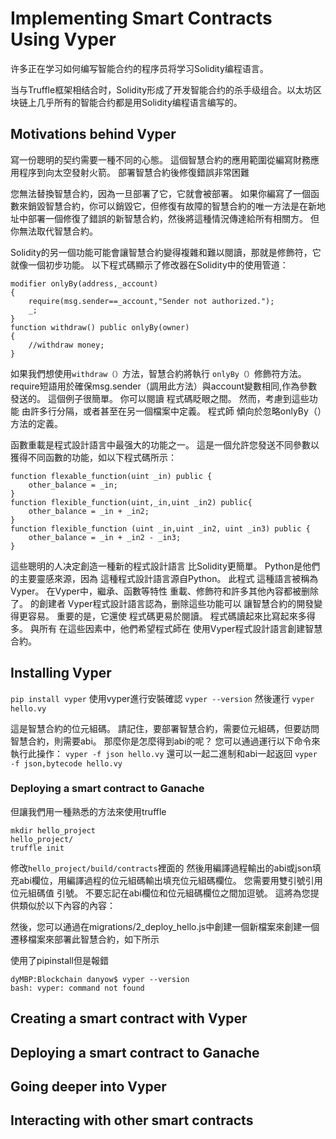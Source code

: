 # Implementing Smart Contracts Using Vyper 
许多正在学习如何编写智能合约的程序员将学习Solidity编程语言。

当与Truffle框架相结合时，Solidity形成了开发智能合约的杀手级组合。以太坊区块链上几乎所有的智能合约都是用Solidity编程语言编写的。
## Motivations behind Vyper 
寫一份聰明的契约需要一種不同的心態。 這個智慧合約的應用範圍從編寫財務應用程序到向太空發射火箭。 部署智慧合約後修復錯誤非常困難


您無法替換智慧合約，因為一旦部署了它，它就會被部署。 如果你編寫了一個函數來銷毀智慧合約，你可以銷毀它，但修復有故障的智慧合約的唯一方法是在新地址中部署一個修復了錯誤的新智慧合約，然後將這種情況傳達給所有相關方。 但你無法取代智慧合約。

Solidity的另一個功能可能會讓智慧合約變得複雜和難以閱讀，那就是修飾符，它就像一個初步功能。 以下程式碼顯示了修改器在Solidity中的使用管道：
```
modifier onlyBy(address,_account)
{
    require(msg.sender==_account,"Sender not authorized.");
    _;
}
function withdraw() public onlyBy(owner)
{
    //withdraw money;
}
```

如果我們想使用`withdraw（）`方法，智慧合約將執行
`onlyBy（）`修飾符方法。 require短語用於確保msg.sender（調用此方法）與account變數相同,作為參數發送的。 
這個例子很簡單。 你可以閱讀
程式碼眨眼之間。 然而，考慮到這些功能
由許多行分隔，或者甚至在另一個檔案中定義。 程式師
傾向於忽略onlyBy（）方法的定義。

函數重載是程式設計語言中最强大的功能之一。 這是一個允許您發送不同參數以獲得不同函數的功能，如以下程式碼所示：
```
function flexable_function(uint _in) public {
    other_balance = _in;
}
function flexible_function(uint,_in,uint _in2) public{
    other_balance = _in + _in2;
}
function flexible_function (uint _in,uint _in2, uint _in3) public {
    other_balance = _in + _in2 - _in3;
}
```
這些聰明的人决定創造一種新的程式設計語言
比Solidity更簡單。 Python是他們的主要靈感來源，因為
這種程式設計語言源自Python。 此程式
這種語言被稱為Vyper。 在Vyper中，繼承、函數等特性
重載、修飾符和許多其他內容都被删除了。 的創建者
Vyper程式設計語言認為，删除這些功能可以
讓智慧合約的開發變得更容易。 重要的是，它還使
程式碼更易於閱讀。 程式碼讀起來比寫起來多得多。 與所有
在這些因素中，他們希望程式師在
使用Vyper程式設計語言創建智慧合約。


## Installing Vyper 
`pip install vyper`
使用vyper進行安裝確認
`vyper --version`
然後運行
`vyper hello.vy`

這是智慧合約的位元組碼。 請記住，要部署智慧合約，需要位元組碼，但要訪問智慧合約，則需要abi。 那麼你是怎麼得到abi的呢？ 您可以通過運行以下命令來執行此操作：
`vyper -f json hello.vy`
還可以一起二進制和abi一起返回
`vyper -f json,bytecode hello.vy`

### Deploying a smart contract to Ganache 
但讓我們用一種熟悉的方法來使用truffle 

```
mkdir hello_project
hello_project/
truffle init

```
修改`hello_project/build/contracts`裡面的
然後用編譯過程輸出的abi或json填充abi欄位，用編譯過程的位元組碼輸出填充位元組碼欄位。 您需要用雙引號引用位元組碼值
引號。
不要忘記在abi欄位和位元組碼欄位之間加逗號。 這將為您提供類似於以下內容的內容：


然後，您可以通過在migrations/2_deploy_hello.js中創建一個新檔案來創建一個遷移檔案來部署此智慧合約，如下所示

使用了pipinstall但是報錯

```
dyMBP:Blockchain danyow$ vyper --version
bash: vyper: command not found
```


## Creating a smart contract with Vyper

## Deploying a smart contract to Ganache

## Going deeper into Vyper 

## Interacting with other smart contracts 
